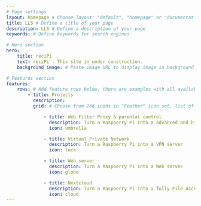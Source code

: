 ```yaml
---
# Page settings
layout: homepage # Choose layout: "default", "homepage" or "documentation-archive"
title: LLS # Define a title of your page
description: LLS # Define a description of your page
keywords: # Define keywords for search engines

# Hero section
hero:
    title: reciPi
    text: reciPi - This site in under construction.
    background_image: # Paste image URL to display image in background of hero section

# Features section
features:
    rows: # Add feature rows below, there are examples with all available options
        - title: Projects
          description: 
          grid: # Choose from 266 icons in "Feather" icon set, list of all icons is available here - https://feathericons.com

              - title: Web Filter Proxy & parental control
                description: Turn a Raspberry Pi into a advanced and highly configurable web filter and parental control proxy with Privoxy, Squid and SquidGuard
                icon: umbrella

              - title: Virtual Private Network
                description: Turn a Raspberry Pi into a VPN server
                icon: lock

              - title: Web server
                description: Turn a Raspberry Pi into a Web server
                icon: globe

              - title: Nextcloud
                description: Turn a Raspberry Pi into a fully File Access and sync platform
                icon: cloud
---
```

